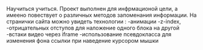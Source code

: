 Научиться учиться.
Проект выполнен для инфрмационой цели, а имеено повествует о различных методов запоменания информации.
На странички сайта можно увидеть технологии :
-анимации
-z-index, 
-отрицательных отступов для наложение одного блока на другой
-встаки видео через iframe 
-использование псевдокласса для изменения фона ссылки при наведение курсором мышки 